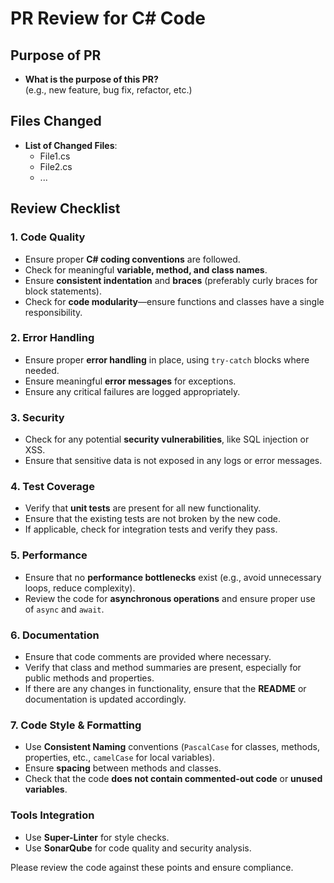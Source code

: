 # PR Review for C# Code

## Purpose of PR
- **What is the purpose of this PR?**  
  (e.g., new feature, bug fix, refactor, etc.)

## Files Changed
- **List of Changed Files**: 
  - File1.cs
  - File2.cs
  - ... 

## Review Checklist

### 1. **Code Quality**
- Ensure proper **C# coding conventions** are followed.
- Check for meaningful **variable, method, and class names**.
- Ensure **consistent indentation** and **braces** (preferably curly braces for block statements).
- Check for **code modularity**—ensure functions and classes have a single responsibility.

### 2. **Error Handling**
- Ensure proper **error handling** in place, using `try-catch` blocks where needed.
- Ensure meaningful **error messages** for exceptions.
- Ensure any critical failures are logged appropriately.

### 3. **Security**
- Check for any potential **security vulnerabilities**, like SQL injection or XSS.
- Ensure that sensitive data is not exposed in any logs or error messages.

### 4. **Test Coverage**
- Verify that **unit tests** are present for all new functionality.
- Ensure that the existing tests are not broken by the new code.
- If applicable, check for integration tests and verify they pass.

### 5. **Performance**
- Ensure that no **performance bottlenecks** exist (e.g., avoid unnecessary loops, reduce complexity).
- Review the code for **asynchronous operations** and ensure proper use of `async` and `await`.

### 6. **Documentation**
- Ensure that code comments are provided where necessary.
- Verify that class and method summaries are present, especially for public methods and properties.
- If there are any changes in functionality, ensure that the **README** or documentation is updated accordingly.

### 7. **Code Style & Formatting**
- Use **Consistent Naming** conventions (`PascalCase` for classes, methods, properties, etc., `camelCase` for local variables).
- Ensure **spacing** between methods and classes.
- Check that the code **does not contain commented-out code** or **unused variables**.

### Tools Integration
- Use **Super-Linter** for style checks.
- Use **SonarQube** for code quality and security analysis.

Please review the code against these points and ensure compliance.
